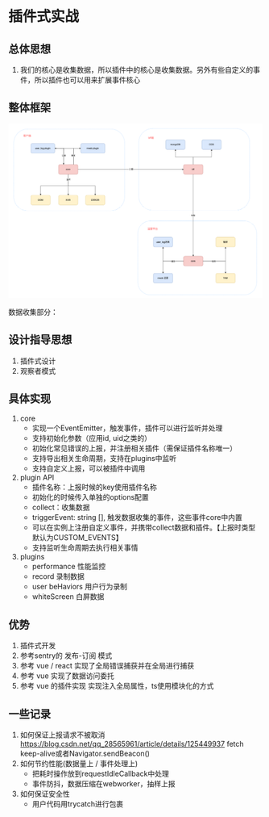 # 插件式实战
## 总体思想
1. 我们的核心是收集数据，所以插件中的核心是收集数据。另外有些自定义的事件，所以插件也可以用来扩展事件核心

## 整体框架

![image-20241211143807817](./assets/image-20241211143807817.png)

数据收集部分：

## 设计指导思想

1. 插件式设计
2. 观察者模式

## 具体实现
1. core
   - 实现一个EventEmitter，触发事件，插件可以进行监听并处理
   - 支持初始化参数（应用id, uid之类的）
   - 初始化常见错误的上报，并注册相关插件（需保证插件名称唯一）
   - 支持导出相关生命周期，支持在plugins中监听
   - 支持自定义上报，可以被插件中调用
3. plugin API
   - 插件名称：上报时候的key使用插件名称
   - 初始化的时候传入单独的options配置
   - collect：收集数据
   - triggerEvent: string [], 触发数据收集的事件，这些事件core中内置
   - 可以在实例上注册自定义事件，并携带collect数据和插件。【上报时类型默认为CUSTOM_EVENTS】
   - 支持监听生命周期去执行相关事情
4. plugins
   - performance 性能监控
   - record 录制数据
   - user beHaviors 用户行为录制
   - whiteScreen 白屏数据

## 优势
1. 插件式开发
2. 参考sentry的 发布-订阅 模式
3. 参考 vue / react 实现了全局错误捕获并在全局进行捕获
4. 参考 vue 实现了数据访问委托
5. 参考 vue 的插件实现 实现注入全局属性，ts使用模块化的方式

## 一些记录
1. 如何保证上报请求不被取消 https://blog.csdn.net/qq_28565961/article/details/125449937  fetch keep-alive或者Navigator.sendBeacon()
2. 如何节约性能(数据量上 / 事件处理上)
   - 把耗时操作放到requestIdleCallback中处理
   - 事件防抖，数据压缩在webworker，抽样上报
3. 如何保证安全性
   - 用户代码用trycatch进行包裹